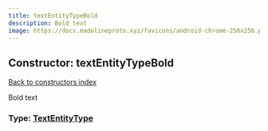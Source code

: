 ```yaml
---
title: textEntityTypeBold
description: Bold text
image: https://docs.madelineproto.xyz/favicons/android-chrome-256x256.png
---
```

## Constructor: textEntityTypeBold  
[Back to constructors index](index.md)



Bold text




### Type: [TextEntityType](../types/TextEntityType.md)


